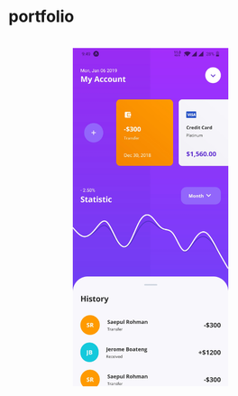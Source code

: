 # portfolio
<h1 align="center">
  <img height=600 src="Screenshot_20200525-214957.jpg"/><br/>
</h1>
